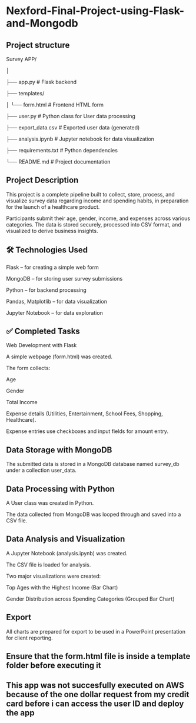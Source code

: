 # Nexford-Final-Project-using-Flask-and-Mongodb

## Project structure

Survey APP/


│

├── app.py                 # Flask backend

├── templates/

│   └── form.html          # Frontend HTML form

├── user.py          # Python class for User data processing

├── export_data.csv        # Exported user data (generated)

├── analysis.ipynb         # Jupyter notebook for data visualization

├── requirements.txt       # Python dependencies

└── README.md              # Project documentation


## Project Description
This project is a complete pipeline built to collect, store, process, and visualize survey data regarding income and spending habits, in preparation for the launch of a healthcare product.

Participants submit their age, gender, income, and expenses across various categories. The data is stored securely, processed into CSV format, and visualized to derive business insights.

## 🛠️ Technologies Used
Flask – for creating a simple web form

MongoDB – for storing user survey submissions

Python – for backend processing

Pandas, Matplotlib – for data visualization

Jupyter Notebook – for data exploration

## ✅ Completed Tasks
Web Development with Flask

A simple webpage (form.html) was created.

The form collects:

Age

Gender

Total Income

Expense details (Utilities, Entertainment, School Fees, Shopping, Healthcare).

Expense entries use checkboxes and input fields for amount entry.

## Data Storage with MongoDB

The submitted data is stored in a MongoDB database named survey_db under a collection user_data.

## Data Processing with Python

A User class was created in Python.

The data collected from MongoDB was looped through and saved into a CSV file.

## Data Analysis and Visualization

A Jupyter Notebook (analysis.ipynb) was created.

The CSV file is loaded for analysis.

Two major visualizations were created:

Top Ages with the Highest Income (Bar Chart)

Gender Distribution across Spending Categories (Grouped Bar Chart)

## Export

All charts are prepared for export to be used in a PowerPoint presentation for client reporting.


## Ensure that the form.html file is inside a template folder before executing it

## This app was not succesfully executed on AWS because of the one dollar request from my credit card before i can access the user ID and deploy the app
